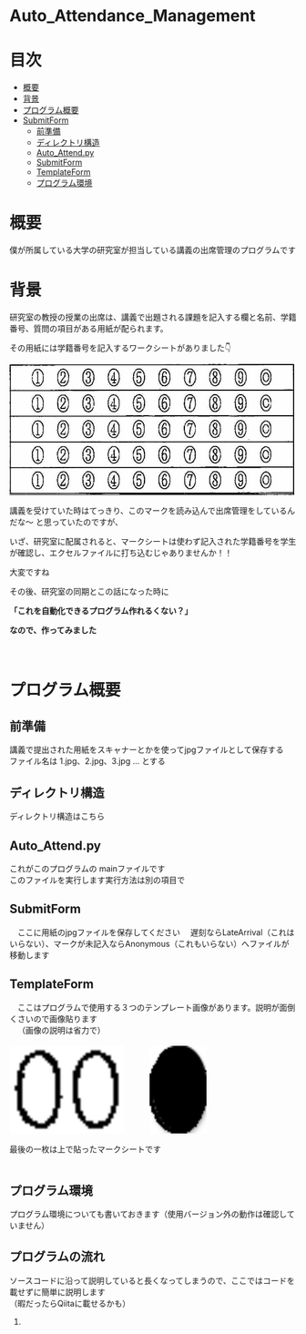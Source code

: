 # Auto_Attendance_Management
<!-- TOC -->
目次
==
- [概要](#概要)
- [背景](#背景)
- [プログラム概要](#プログラム概要)
- [SubmitForm](#submitform)
  - [前準備](#前準備)
  - [ディレクトリ構造](#ディレクトリ構造)
  - [Auto_Attend.py](#Auto_Attend.py)
  - [SubmitForm](#SubmitForm)
  - [TemplateForm](#templateform)
  - [プログラム環境](#プログラム環境)
<!-- /TOC -->

# 概要
僕が所属している大学の研究室が担当している講義の出席管理のプログラムです 

# 背景
研究室の教授の授業の出席は、講義で出題される課題を記入する欄と名前、学籍番号、質問の項目がある用紙が配られます。

その用紙には学籍番号を記入するワークシートがありました👇

<img src='./TemplateForm/student_number_form.jpg' width='500'>


講義を受けていた時はてっきり、このマークを読み込んで出席管理をしているんだな〜
と思っていたのですが、

いざ、研究室に配属されると、マークシートは使わず記入された学籍番号を学生が確認し、エクセルファイルに打ち込むじゃありませんか！！

大変ですね

その後、研究室の同期とこの話になった時に

 **「これを自動化できるプログラム作れるくない？」**

 **なので、作ってみました<br/>**
<br>
<br>

# プログラム概要
## 前準備
講義で提出された用紙をスキャナーとかを使ってjpgファイルとして保存する  
ファイル名は 1.jpg、2.jpg、3.jpg … とする  

## ディレクトリ構造
ディレクトリ構造はこちら

## Auto_Attend.py
これがこのプログラムの mainファイルです  
このファイルを実行します実行方法は別の項目で

## SubmitForm
&emsp;ここに用紙のjpgファイルを保存してください 
&emsp;遅刻ならLateArrival（これはいらない）、マークが未記入ならAnonymous（これもいらない）へファイルが移動します

## TemplateForm
&emsp;ここはプログラムで使用する３つのテンプレート画像があります。説明が面倒くさいので画像貼ります  
&emsp;（画像の説明は省力で）
<br>
<br>
<img src='./TemplateForm/00.png' width="200px">&emsp;&emsp;&emsp;
<img src='./TemplateForm/marked_point_img.png' width='100'>

最後の一枚は上で貼ったマークシートです
<br>
<br>

## プログラム環境

プログラム環境についても書いておきます（使用バージョン外の動作は確認していません）

## プログラムの流れ
ソースコードに沿って説明していると長くなってしまうので、ここではコードを載せずに簡単に説明します  
（暇だったらQiitaに載せるかも）  

1. 